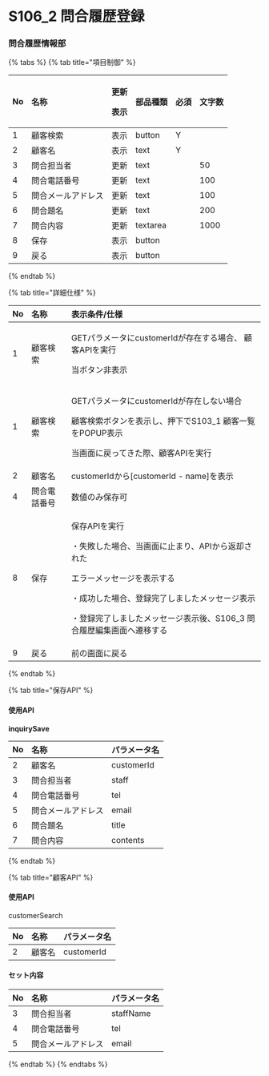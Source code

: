 # S106\_2 問合履歴登録

### 問合履歴情報部

{% tabs %}
{% tab title="項目制御" %}
<table>
  <thead>
    <tr>
      <th style="text-align:left">No</th>
      <th style="text-align:left">&#x540D;&#x79F0;</th>
      <th style="text-align:left">
        <p>&#x66F4;&#x65B0;</p>
        <p>&#x8868;&#x793A;</p>
      </th>
      <th style="text-align:left">&#x90E8;&#x54C1;&#x7A2E;&#x985E;</th>
      <th style="text-align:left">&#x5FC5;&#x9808;</th>
      <th style="text-align:left">&#x6587;&#x5B57;&#x6570;</th>
    </tr>
  </thead>
  <tbody>
    <tr>
      <td style="text-align:left">1</td>
      <td style="text-align:left">&#x9867;&#x5BA2;&#x691C;&#x7D22;</td>
      <td style="text-align:left">&#x8868;&#x793A;</td>
      <td style="text-align:left">button</td>
      <td style="text-align:left">Y</td>
      <td style="text-align:left"></td>
    </tr>
    <tr>
      <td style="text-align:left">2</td>
      <td style="text-align:left">&#x9867;&#x5BA2;&#x540D;</td>
      <td style="text-align:left">&#x8868;&#x793A;</td>
      <td style="text-align:left">text</td>
      <td style="text-align:left">Y</td>
      <td style="text-align:left"></td>
    </tr>
    <tr>
      <td style="text-align:left">3</td>
      <td style="text-align:left">&#x554F;&#x5408;&#x62C5;&#x5F53;&#x8005;</td>
      <td style="text-align:left">&#x66F4;&#x65B0;</td>
      <td style="text-align:left">text</td>
      <td style="text-align:left"></td>
      <td style="text-align:left">50</td>
    </tr>
    <tr>
      <td style="text-align:left">4</td>
      <td style="text-align:left">&#x554F;&#x5408;&#x96FB;&#x8A71;&#x756A;&#x53F7;</td>
      <td style="text-align:left">&#x66F4;&#x65B0;</td>
      <td style="text-align:left">text</td>
      <td style="text-align:left"></td>
      <td style="text-align:left">100</td>
    </tr>
    <tr>
      <td style="text-align:left">5</td>
      <td style="text-align:left">&#x554F;&#x5408;&#x30E1;&#x30FC;&#x30EB;&#x30A2;&#x30C9;&#x30EC;&#x30B9;</td>
      <td
      style="text-align:left">&#x66F4;&#x65B0;</td>
        <td style="text-align:left">text</td>
        <td style="text-align:left"></td>
        <td style="text-align:left">100</td>
    </tr>
    <tr>
      <td style="text-align:left">6</td>
      <td style="text-align:left">&#x554F;&#x5408;&#x984C;&#x540D;</td>
      <td style="text-align:left">&#x66F4;&#x65B0;</td>
      <td style="text-align:left">text</td>
      <td style="text-align:left"></td>
      <td style="text-align:left">200</td>
    </tr>
    <tr>
      <td style="text-align:left">7</td>
      <td style="text-align:left">&#x554F;&#x5408;&#x5185;&#x5BB9;</td>
      <td style="text-align:left">&#x66F4;&#x65B0;</td>
      <td style="text-align:left">textarea</td>
      <td style="text-align:left"></td>
      <td style="text-align:left">1000</td>
    </tr>
    <tr>
      <td style="text-align:left">8</td>
      <td style="text-align:left">&#x4FDD;&#x5B58;</td>
      <td style="text-align:left">&#x8868;&#x793A;</td>
      <td style="text-align:left">button</td>
      <td style="text-align:left"></td>
      <td style="text-align:left"></td>
    </tr>
    <tr>
      <td style="text-align:left">9</td>
      <td style="text-align:left">&#x623B;&#x308B;</td>
      <td style="text-align:left">&#x8868;&#x793A;</td>
      <td style="text-align:left">button</td>
      <td style="text-align:left"></td>
      <td style="text-align:left"></td>
    </tr>
  </tbody>
</table>
{% endtab %}

{% tab title="詳細仕様" %}
<table>
  <thead>
    <tr>
      <th style="text-align:left">No</th>
      <th style="text-align:left">&#x540D;&#x79F0;</th>
      <th style="text-align:left">&#x8868;&#x793A;&#x6761;&#x4EF6;/&#x4ED5;&#x69D8;</th>
    </tr>
  </thead>
  <tbody>
    <tr>
      <td style="text-align:left">1</td>
      <td style="text-align:left">&#x9867;&#x5BA2;&#x691C;&#x7D22;</td>
      <td style="text-align:left">
        <p>GET&#x30D1;&#x30E9;&#x30E1;&#x30FC;&#x30BF;&#x306B;customerId&#x304C;&#x5B58;&#x5728;&#x3059;&#x308B;&#x5834;&#x5408;&#x3001;
          &#x9867;&#x5BA2;API&#x3092;&#x5B9F;&#x884C;</p>
        <p>&#x5F53;&#x30DC;&#x30BF;&#x30F3;&#x975E;&#x8868;&#x793A;</p>
      </td>
    </tr>
    <tr>
      <td style="text-align:left">1</td>
      <td style="text-align:left">&#x9867;&#x5BA2;&#x691C;&#x7D22;</td>
      <td style="text-align:left">
        <p>GET&#x30D1;&#x30E9;&#x30E1;&#x30FC;&#x30BF;&#x306B;customerId&#x304C;&#x5B58;&#x5728;&#x3057;&#x306A;&#x3044;&#x5834;&#x5408;</p>
        <p>&#x9867;&#x5BA2;&#x691C;&#x7D22;&#x30DC;&#x30BF;&#x30F3;&#x3092;&#x8868;&#x793A;&#x3057;&#x3001;&#x62BC;&#x4E0B;&#x3067;S103_1
          &#x9867;&#x5BA2;&#x4E00;&#x89A7;&#x3092;POPUP&#x8868;&#x793A;</p>
        <p>&#x5F53;&#x753B;&#x9762;&#x306B;&#x623B;&#x3063;&#x3066;&#x304D;&#x305F;&#x969B;&#x3001;&#x9867;&#x5BA2;API&#x3092;&#x5B9F;&#x884C;</p>
      </td>
    </tr>
    <tr>
      <td style="text-align:left">2</td>
      <td style="text-align:left">&#x9867;&#x5BA2;&#x540D;</td>
      <td style="text-align:left">customerId&#x304B;&#x3089;[customerId - name]&#x3092;&#x8868;&#x793A;</td>
    </tr>
    <tr>
      <td style="text-align:left">4</td>
      <td style="text-align:left">&#x554F;&#x5408;&#x96FB;&#x8A71;&#x756A;&#x53F7;</td>
      <td style="text-align:left">&#x6570;&#x5024;&#x306E;&#x307F;&#x4FDD;&#x5B58;&#x53EF;</td>
    </tr>
    <tr>
      <td style="text-align:left">8</td>
      <td style="text-align:left">&#x4FDD;&#x5B58;</td>
      <td style="text-align:left">
        <p>&#x4FDD;&#x5B58;API&#x3092;&#x5B9F;&#x884C;</p>
        <p>&#x30FB;&#x5931;&#x6557;&#x3057;&#x305F;&#x5834;&#x5408;&#x3001;&#x5F53;&#x753B;&#x9762;&#x306B;&#x6B62;&#x307E;&#x308A;&#x3001;API&#x304B;&#x3089;&#x8FD4;&#x5374;&#x3055;&#x308C;&#x305F;</p>
        <p>&#x30A8;&#x30E9;&#x30FC;&#x30E1;&#x30C3;&#x30BB;&#x30FC;&#x30B8;&#x3092;&#x8868;&#x793A;&#x3059;&#x308B;</p>
        <p>&#x30FB;&#x6210;&#x529F;&#x3057;&#x305F;&#x5834;&#x5408;&#x3001;&#x767B;&#x9332;&#x5B8C;&#x4E86;&#x3057;&#x307E;&#x3057;&#x305F;&#x30E1;&#x30C3;&#x30BB;&#x30FC;&#x30B8;&#x8868;&#x793A;</p>
        <p>&#x30FB;&#x767B;&#x9332;&#x5B8C;&#x4E86;&#x3057;&#x307E;&#x3057;&#x305F;&#x30E1;&#x30C3;&#x30BB;&#x30FC;&#x30B8;&#x8868;&#x793A;&#x5F8C;&#x3001;S106_3
          &#x554F;&#x5408;&#x5C65;&#x6B74;&#x7DE8;&#x96C6;&#x753B;&#x9762;&#x3078;&#x9077;&#x79FB;&#x3059;&#x308B;</p>
      </td>
    </tr>
    <tr>
      <td style="text-align:left">9</td>
      <td style="text-align:left">&#x623B;&#x308B;</td>
      <td style="text-align:left">&#x524D;&#x306E;&#x753B;&#x9762;&#x306B;&#x623B;&#x308B;</td>
    </tr>
  </tbody>
</table>
{% endtab %}

{% tab title="保存API" %}
#### 使用API

**inquirySave**

| **No** | 名称 | パラメータ名 |
| :--- | :--- | :--- |
| 2 | 顧客名 | customerId |
| 3 | 問合担当者 | staff |
| 4 | 問合電話番号 | tel |
| 5 | 問合メールアドレス | email |
| 6 | 問合題名 | title |
| 7 | 問合内容 | contents |
{% endtab %}

{% tab title="顧客API" %}
#### 使用API

customerSearch

| No | 名称 | パラメータ名 |
| :--- | :--- | :--- |
| 2 | 顧客名 | customerId |

#### セット内容

| No | 名称 | パラメータ名 |
| :--- | :--- | :--- |
| 3 | 問合担当者 | staffName |
| 4 | 問合電話番号 | tel |
| 5 | 問合メールアドレス | email |
{% endtab %}
{% endtabs %}



